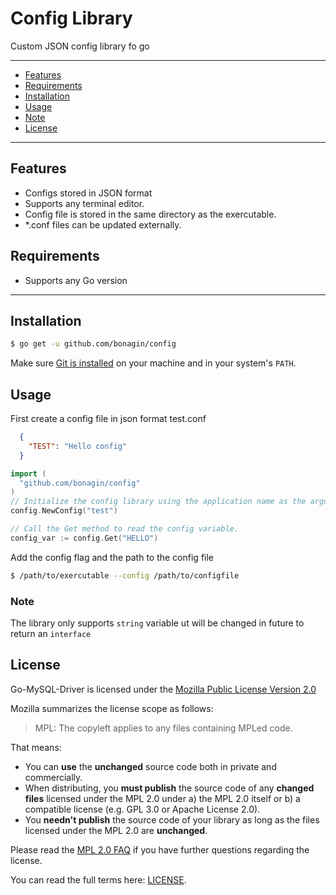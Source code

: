 # Config Library

Custom JSON config library fo go

---------------------------------------
  * [Features](#features)
  * [Requirements](#requirements)
  * [Installation](#installation)
  * [Usage](#usage)
  * [Note](#note)
  * [License](#license)

---------------------------------------

## Features
  * Configs stored in JSON format
  * Supports any terminal editor.
  * Config file is stored in the same directory as the exercutable. 
  * *.conf files can be updated externally.

## Requirements
  * Supports any Go version

---------------------------------------

## Installation
```bash
$ go get -u github.com/bonagin/config
```
Make sure [Git is installed](https://git-scm.com/downloads) on your machine and in your system's `PATH`.

## Usage
First create a config file in json format test.conf
```json
  {
    "TEST": "Hello config"
  }
```
```go
import (
  "github.com/bonagin/config"
)
// Initialize the config library using the application name as the argument
config.NewConfig("test")

// Call the Get method to read the config variable.
config_var := config.Get("HELLO")
```
Add the config flag and the path to the config file
```bash
$ /path/to/exercutable --config /path/to/configfile
```

### Note
The library only supports `string` variable ut will be changed in future to return an `interface`

## License
Go-MySQL-Driver is licensed under the [Mozilla Public License Version 2.0](https://raw.github.com/go-sql-driver/mysql/master/LICENSE)

Mozilla summarizes the license scope as follows:
> MPL: The copyleft applies to any files containing MPLed code.


That means:
  * You can **use** the **unchanged** source code both in private and commercially.
  * When distributing, you **must publish** the source code of any **changed files** licensed under the MPL 2.0 under a) the MPL 2.0 itself or b) a compatible license (e.g. GPL 3.0 or Apache License 2.0).
  * You **needn't publish** the source code of your library as long as the files licensed under the MPL 2.0 are **unchanged**.

Please read the [MPL 2.0 FAQ](https://www.mozilla.org/en-US/MPL/2.0/FAQ/) if you have further questions regarding the license.

You can read the full terms here: [LICENSE](https://github.com/bonagin/config/blob/master/LICENSE).

